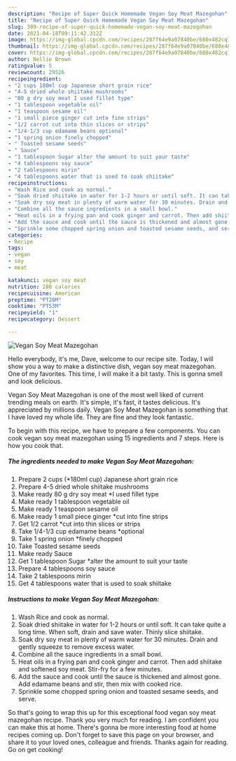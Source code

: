 ```yaml
---
description: "Recipe of Super Quick Homemade Vegan Soy Meat Mazegohan"
title: "Recipe of Super Quick Homemade Vegan Soy Meat Mazegohan"
slug: 309-recipe-of-super-quick-homemade-vegan-soy-meat-mazegohan
date: 2021-04-18T09:11:42.312Z
image: https://img-global.cpcdn.com/recipes/287f64e9a07840be/680x482cq70/vegan-soy-meat-mazegohan-recipe-main-photo.jpg
thumbnail: https://img-global.cpcdn.com/recipes/287f64e9a07840be/680x482cq70/vegan-soy-meat-mazegohan-recipe-main-photo.jpg
cover: https://img-global.cpcdn.com/recipes/287f64e9a07840be/680x482cq70/vegan-soy-meat-mazegohan-recipe-main-photo.jpg
author: Nellie Brown
ratingvalue: 5
reviewcount: 29526
recipeingredient:
- "2 cups 180ml cup Japanese short grain rice"
- "4-5 dried whole shiitake mushrooms"
- "80 g dry soy meat I used fillet type"
- "1 tablespoon vegetable oil"
- "1 teaspoon sesame oil"
- "1 small piece ginger cut into fine strips"
- "1/2 carrot cut into thin slices or strips"
- "1/4-1/3 cup edamame beans optional"
- "1 spring onion finely chopped"
- " Toasted sesame seeds"
- " Sauce"
- "1 tablespoon Sugar alter the amount to suit your taste"
- "4 tablespoons soy sauce"
- "2 tablespoons mirin"
- "4 tablespoons water that is used to soak shiitake"
recipeinstructions:
- "Wash Rice and cook as normal."
- "Soak dried shiitake in water for 1-2 hours or until soft. It can take quite a long time. When soft, drain and save water. Thinly slice shiitake."
- "Soak dry soy meat in plenty of warm water for 30 minutes. Drain and gently squeeze to remove excess water."
- "Combine all the sauce ingredients in a small bowl."
- "Heat oils in a frying pan and cook ginger and carrot. Then add shiitake and softened soy meat. Stir-fry for a few minutes."
- "Add the sauce and cook until the sauce is thickened and almost gone. Add edamame beans and stir, then mix with cooked rice."
- "Sprinkle some chopped spring onion and toasted sesame seeds, and serve."
categories:
- Recipe
tags:
- vegan
- soy
- meat

katakunci: vegan soy meat 
nutrition: 280 calories
recipecuisine: American
preptime: "PT20M"
cooktime: "PT53M"
recipeyield: "1"
recipecategory: Dessert

---
```



![Vegan Soy Meat Mazegohan](https://img-global.cpcdn.com/recipes/287f64e9a07840be/680x482cq70/vegan-soy-meat-mazegohan-recipe-main-photo.jpg)

Hello everybody, it's me, Dave, welcome to our recipe site. Today, I will show you a way to make a distinctive dish, vegan soy meat mazegohan. One of my favorites. This time, I will make it a bit tasty. This is gonna smell and look delicious.



Vegan Soy Meat Mazegohan is one of the most well liked of current trending meals on earth. It's simple, it's fast, it tastes delicious. It's appreciated by millions daily. Vegan Soy Meat Mazegohan is something that I have loved my whole life. They are fine and they look fantastic.


To begin with this recipe, we have to prepare a few components. You can cook vegan soy meat mazegohan using 15 ingredients and 7 steps. Here is how you cook that.

<!--inarticleads1-->

##### The ingredients needed to make Vegan Soy Meat Mazegohan:

1. Prepare 2 cups (*180ml cup) Japanese short grain rice
1. Prepare 4-5 dried whole shiitake mushrooms
1. Make ready 80 g dry soy meat *I used fillet type
1. Make ready 1 tablespoon vegetable oil
1. Make ready 1 teaspoon sesame oil
1. Make ready 1 small piece ginger *cut into fine strips
1. Get 1/2 carrot *cut into thin slices or strips
1. Take 1/4-1/3 cup edamame beans *optional
1. Take 1 spring onion *finely chopped
1. Take  Toasted sesame seeds
1. Make ready  Sauce
1. Get 1 tablespoon Sugar *alter the amount to suit your taste
1. Prepare 4 tablespoons soy sauce
1. Take 2 tablespoons mirin
1. Get 4 tablespoons water that is used to soak shiitake




<!--inarticleads2-->

##### Instructions to make Vegan Soy Meat Mazegohan:

1. Wash Rice and cook as normal.
1. Soak dried shiitake in water for 1-2 hours or until soft. It can take quite a long time. When soft, drain and save water. Thinly slice shiitake.
1. Soak dry soy meat in plenty of warm water for 30 minutes. Drain and gently squeeze to remove excess water.
1. Combine all the sauce ingredients in a small bowl.
1. Heat oils in a frying pan and cook ginger and carrot. Then add shiitake and softened soy meat. Stir-fry for a few minutes.
1. Add the sauce and cook until the sauce is thickened and almost gone. Add edamame beans and stir, then mix with cooked rice.
1. Sprinkle some chopped spring onion and toasted sesame seeds, and serve.




So that's going to wrap this up for this exceptional food vegan soy meat mazegohan recipe. Thank you very much for reading. I am confident you can make this at home. There's gonna be more interesting food at home recipes coming up. Don't forget to save this page on your browser, and share it to your loved ones, colleague and friends. Thanks again for reading. Go on get cooking!
